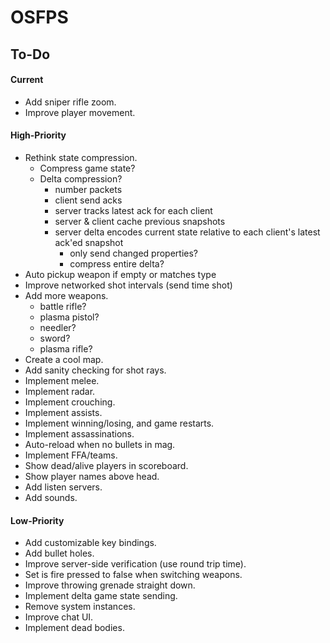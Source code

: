 # OSFPS

## To-Do

#### Current

* Add sniper rifle zoom.
* Improve player movement.

#### High-Priority

* Rethink state compression.
  - Compress game state?
  - Delta compression?
    - number packets
    - client send acks
    - server tracks latest ack for each client
    - server & client cache previous snapshots
    - server delta encodes current state relative to each client's latest ack'ed snapshot
      - only send changed properties?
      - compress entire delta?
* Auto pickup weapon if empty or matches type
* Improve networked shot intervals (send time shot)
* Add more weapons.
  - battle rifle?
  - plasma pistol?
  - needler?
  - sword?
  - plasma rifle?
* Create a cool map.
* Add sanity checking for shot rays.
* Implement melee.
* Implement radar.
* Implement crouching.
* Implement assists.
* Implement winning/losing, and game restarts.
* Implement assassinations.
* Auto-reload when no bullets in mag.
* Implement FFA/teams.
* Show dead/alive players in scoreboard.
* Show player names above head.
* Add listen servers.
* Add sounds.

#### Low-Priority

* Add customizable key bindings.
* Add bullet holes.
* Improve server-side verification (use round trip time).
* Set is fire pressed to false when switching weapons.
* Improve throwing grenade straight down.
* Implement delta game state sending.
* Remove system instances.
* Improve chat UI.
* Implement dead bodies.